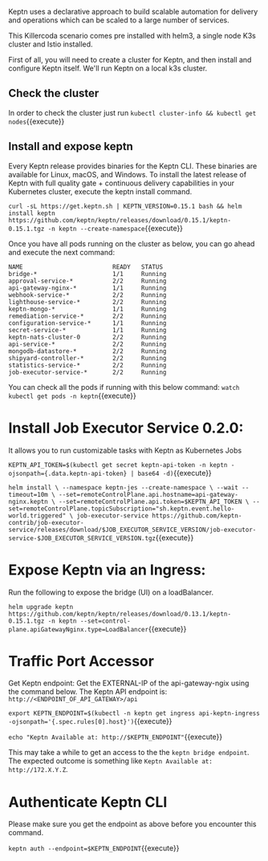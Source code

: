 Keptn uses a declarative approach to build scalable automation for delivery and operations which can be scaled to a large number of services.

This Killercoda scenario comes pre installed with helm3, a single node K3s cluster and Istio installed. 

First of all, you will need to create a cluster for Keptn, and then install and configure Keptn itself.
We'll run Keptn on a local k3s cluster.
## Check the cluster

In order to check the cluster just run  `kubectl cluster-info &&
kubectl get nodes`{{execute}}

 ## Install and expose keptn

 Every Keptn release provides binaries for the Keptn CLI. These binaries are available for Linux, macOS, and Windows.
 To install the latest release of Keptn with full quality gate + continuous delivery capabilities in your Kubernetes cluster, execute the keptn install command.

`curl -sL https://get.keptn.sh | KEPTN_VERSION=0.15.1 bash &&
helm install keptn https://github.com/keptn/keptn/releases/download/0.15.1/keptn-0.15.1.tgz -n keptn --create-namespace`{{execute}}


Once you have all pods running on the cluster as below, you can go ahead and execute the next command:
```
NAME                         READY   STATUS
bridge-*                     1/1     Running
approval-service-*           2/2     Running
api-gateway-nginx-*          1/1     Running
webhook-service-*            2/2     Running
lighthouse-service-*         2/2     Running
keptn-mongo-*                1/1     Running
remediation-service-*        2/2     Running
configuration-service-*      1/1     Running
secret-service-*             1/1     Running
keptn-nats-cluster-0         2/2     Running
api-service-*                2/2     Running
mongodb-datastore-*          2/2     Running
shipyard-controller-*        2/2     Running
statistics-service-*         2/2     Running
job-executor-service-*       2/2     Running
```
You can check all the pods if running with this below command:
`watch kubectl get pods -n keptn`{{execute}}

# Install Job Executor Service 0.2.0:

It allows you to run customizable tasks with Keptn as Kubernetes Jobs

`KEPTN_API_TOKEN=$(kubectl get secret keptn-api-token -n keptn -ojsonpath={.data.keptn-api-token} | base64 -d)`{{execute}}

`helm install \
--namespace keptn-jes --create-namespace \
--wait --timeout=10m \
--set=remoteControlPlane.api.hostname=api-gateway-nginx.keptn \
--set=remoteControlPlane.api.token=$KEPTN_API_TOKEN \
--set=remoteControlPlane.topicSubscription="sh.keptn.event.hello-world.triggered" \
job-executor-service https://github.com/keptn-contrib/job-executor-service/releases/download/$JOB_EXECUTOR_SERVICE_VERSION/job-executor-service-$JOB_EXECUTOR_SERVICE_VERSION.tgz`{{execute}}

# Expose Keptn via an Ingress:

Run the following to expose the bridge (UI) on a loadBalancer.

`helm upgrade keptn https://github.com/keptn/keptn/releases/download/0.13.1/keptn-0.15.1.tgz -n keptn --set=control-plane.apiGatewayNginx.type=LoadBalancer`{{execute}}

# Traffic Port Accessor 

<!-- `kubectl port-forward --address 0.0.0.0 service/api-gateway-nginx 80:80 -n keptn`{{execute}} -->

Get Keptn endpoint: Get the EXTERNAL-IP of the api-gateway-ngix using the command below. The Keptn API endpoint is: `http://<ENDPOINT_OF_API_GATEWAY>/api`

`export KEPTN_ENDPOINT=$(kubectl -n keptn get ingress api-keptn-ingress -ojsonpath='{.spec.rules[0].host}')`{{execute}}

`echo "Keptn Available at: http://$KEPTN_ENDPOINT"`{{execute}}

This may take a while to get an access to the the `keptn bridge endpoint`. The expected outcome is something like `Keptn Available at: http://172.X.Y.Z`.

# Authenticate Keptn CLI

Please make sure you get the endpoint as above before you encounter this command.

`keptn auth --endpoint=$KEPTN_ENDPOINT`{{execute}}